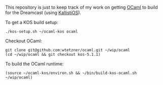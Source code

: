 
This repository is just to keep track of my work on getting [OCaml](https://github.com/ocaml/ocaml) to build for the Dreamcast (using [KallistiOS](https://github.com/KallistiOS/KallistiOS)).

To get a KOS build setup:
```
./kos-setup.sh ~/ocaml-kos ocaml
```

Checkout OCaml:
```
git clone git@github.com:wtetzner/ocaml.git ~/wip/ocaml
(cd ~/wip/ocaml && git checkout kos-5.1.1)
```

To build the OCaml runtime:
```
(source ~/ocaml-kos/environ.sh && ~/bin/build-kos-ocaml.sh ~/wip/ocaml)
```
